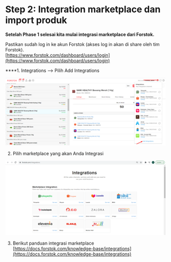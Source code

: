 # Step 2: Integration marketplace dan import produk

**Setelah  Phase 1 selesai kita mulai integrasi marketplace dari Forstok.**

Pastikan sudah log in ke akun Forstok \(akses log in akan di share oleh tim Forstok\).  
[https://www.forstok.com/dashboard/users/login](https://www.forstok.com/dashboard/users/login)  
  
****1. Integrations --&gt; Pilih Add Integrations

![](../../.gitbook/assets/image%20%2877%29.png)

2. Pilih marketplace yang akan Anda Integrasi

![](../../.gitbook/assets/image%20%2863%29.png)

3. Berikut panduan integrasi marketplace  
[https://docs.forstok.com/knowledge-base/integrations](https://docs.forstok.com/knowledge-base/integrations)

